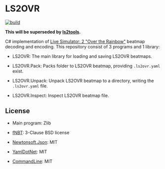 LS2OVR
======

[![build](https://github.com/DarkEnergyProcessor/LS2OVR/actions/workflows/build.yml/badge.svg)](https://github.com/DarkEnergyProcessor/LS2OVR/actions/workflows/build.yml)

**This will be superseded by [ls2tools](https://github.com/DarkEnergyProcessor/ls2tools).**

C# implementation of [Live Simulator: 2 "Over the Rainbow"](https://github.com/MikuAuahDark/livesim2/blob/over_the_rainbow/docs/ls2ovr_beatmap_format.txt)
beatmap decoding and encoding. This repository consist of 3 programs and 1 library:

* LS2OVR: The main library for loading and saving LS2OVR beatmaps.

* LS2OVR.Pack: Packs folder to LS2OVR beatmap, providing `.ls2ovr.yaml` exist.

* LS2OVR.Unpack: Unpack LS2OVR beatmap to a directory, writing the `.ls2ovr.yaml` file.

* LS2OVR.Inspect: Inspect LS2OVR beatmap file.

License
-------

* Main program: Zlib

* [fNBT](https://github.com/fragmer/fNbt): 3-Clause BSD license

* [Newtonsoft.Json](https://www.newtonsoft.com/json): MIT

* [YamlDotNet](https://github.com/aaubry/YamlDotNet): MIT

* [CommandLine](https://github.com/commandlineparser/commandline): MIT
